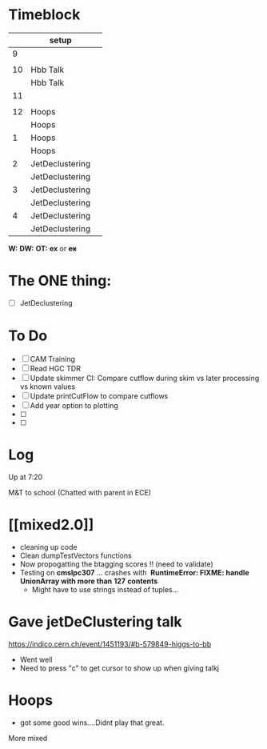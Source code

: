 # Timeblock

|     | setup           |     |
| --- | --------------- | --- |
| 9   |                 |     |
|     |                 |     |
| 10  | Hbb Talk        |     |
|     | Hbb Talk        |     |
| 11  |                 |     |
|     |                 |     |
| 12  | Hoops           |     |
|     | Hoops           |     |
| 1   | Hoops           |     |
|     | Hoops           |     |
| 2   | JetDeclustering |     |
|     | JetDeclustering |     |
| 3   | JetDeclustering |     |
|     | JetDeclustering |     |
| 4   | JetDeclustering |     |
|     | JetDeclustering |     |

**W:**
**DW:**
**OT:**
**ex** or **~~ex~~**

# The ONE thing: 
- [ ]  JetDeclustering


# To Do

- [ ] CAM Training
- [ ] Read HGC TDR
- [ ] Update skimmer CI: Compare cutflow during skim vs later processing vs known values
- [ ] Update printCutFlow to compare cutflows
- [ ] Add year option to plotting
- [ ] 
- [ ] 


# Log

Up at 7:20

M&T to school (Chatted with parent in ECE)

# [[mixed2.0]]
- cleaning up code 
- Clean dumpTestVectors functions
- Now propogatting the btagging scores !! (need to validate)
- Testing on **cmslpc307** ... crashes with  **RuntimeError: FIXME: handle UnionArray with more than** **127** **contents**
	- Might have to use strings instead of tuples...


# Gave jetDeClustering talk
https://indico.cern.ch/event/1451193/#b-579849-higgs-to-bb
- Went well
- Need to press "c" to get cursor to show up when giving talkj


# Hoops
- got some good wins....Didnt play that great. 

More mixed

